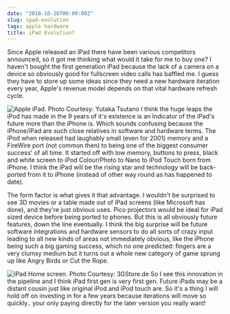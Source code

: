 ```yaml
---
date: "2010-10-26T00:00:00Z"
slug: ipad-evolution
tags: apple hardware
title: iPad Evolution?
---
```


Since Apple released an iPad there have been various competitors
announced, so it got me thinking what would it take for me to buy one? I
haven't bought the first generation iPad because the lack of a camera on
a device so obviously good for fullscreen video calls has baffled me. I
guess they have to store up some ideas since they need a new hardware
iteration every year, Apple's revenue model depends on that vital
hardware refresh cycle.

![Apple iPad. Photo Courtesy: Yutaka
Tsutano](http://farm5.static.flickr.com/4020/4498290240_c16ee8e4b3_d.jpg)
I think the huge leaps the iPod has made in the 9 years of it's
existence is an Indicator of the iPad's future more than the iPhone is.
Which sounds confusing because the iPhone/iPad are such close relatives
in software and hardware terms. The iPod when released had laughably
small (even for 2001) memory and a FireWire port (not common then) to
being one of the biggest consumer success' of all time. It started off
with low memory, buttons to press, black and white screen to iPod
Colour/Photo to Nano to iPod Touch born from iPhone. I think the iPad
will be the rising star and technology will be back-ported from it to
iPhone (instead of other way round as has happened to date).   
  
The form factor is what gives it that advantage. I wouldn't be surprised
to see 3D movies or a table made out of iPad screens (like Microsoft has
done), and they're just obvious uses. Pico projectors would be ideal for
iPad sized device before being ported to phones. But this is all
obviously future features, down the line eventually. I think the big
surprise will be future software integrations and hardware sensors to do
all sorts of crazy input leading to all new kinds of areas not
immediately obvious, like the iPhone being such a big gaming success,
which no one predicted: fingers are a very clumsy medium but it turns
out a whole new category of game sprung up like Angry Birds or Cut the
Rope.

![iPad Home screen. Photo Courtesy:
3GStore.de](http://farm5.static.flickr.com/4138/4745626595_f73f04a206_d.jpg)
So I see this innovation in the pipeline and I think iPad first gen is
very first gen. Future iPads may be a distant cousin just like original
iPod and iPod touch are. So it's a thing I will hold off on investing in
for a few years because iterations will move so quickly.. your only
paying directly for the later version you really want!
